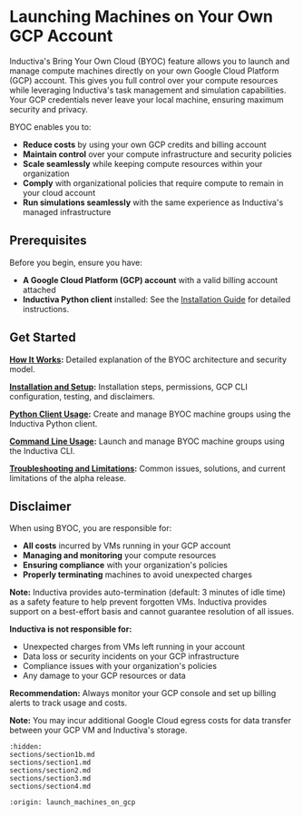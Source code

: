 # Launching Machines on Your Own GCP Account

Inductiva's Bring Your Own Cloud (BYOC) feature allows you to launch and manage compute machines directly on your own Google Cloud Platform (GCP) account. This gives you full control over your compute resources while leveraging Inductiva's task management and simulation capabilities. Your GCP credentials never leave your local machine, ensuring maximum security and privacy.

BYOC enables you to:
- **Reduce costs** by using your own GCP credits and billing account
- **Maintain control** over your compute infrastructure and security policies
- **Scale seamlessly** while keeping compute resources within your organization
- **Comply** with organizational policies that require compute to remain in your cloud account
- **Run simulations seamlessly** with the same experience as Inductiva's managed infrastructure


## Prerequisites

Before you begin, ensure you have:

- **A Google Cloud Platform (GCP) account** with a valid billing account attached
- **Inductiva Python client** installed: See the [Installation Guide](../../../how-it-works/get-started/install-guide.md) for detailed instructions.

## Get Started

**[How It Works](sections/section1b.md):** Detailed explanation of the BYOC architecture and security model.

**[Installation and Setup](sections/section1.md):** Installation steps, permissions, GCP CLI configuration, testing, and disclaimers.

**[Python Client Usage](sections/section2.md):** Create and manage BYOC machine groups using the Inductiva Python client.

**[Command Line Usage](sections/section3.md):** Launch and manage BYOC machine groups using the Inductiva CLI.

**[Troubleshooting and Limitations](sections/section4.md):** Common issues, solutions, and current limitations of the alpha release.

## Disclaimer

When using BYOC, you are responsible for:
- **All costs** incurred by VMs running in your GCP account
- **Managing and monitoring** your compute resources
- **Ensuring compliance** with your organization's policies
- **Properly terminating** machines to avoid unexpected charges

**Note:** Inductiva provides auto-termination (default: 3 minutes of idle time) as a safety feature to help prevent forgotten VMs. Inductiva provides support on a best-effort basis and cannot guarantee resolution of all issues.

**Inductiva is not responsible for:**
- Unexpected charges from VMs left running in your account
- Data loss or security incidents on your GCP infrastructure
- Compliance issues with your organization's policies
- Any damage to your GCP resources or data

**Recommendation:** Always monitor your GCP console and set up billing alerts to track usage and costs.

**Note:** You may incur additional Google Cloud egress costs for data transfer between your GCP VM and Inductiva's storage.

```{toctree}
:hidden:
sections/section1b.md
sections/section1.md
sections/section2.md
sections/section3.md
sections/section4.md
```

```{banner}
:origin: launch_machines_on_gcp
```

